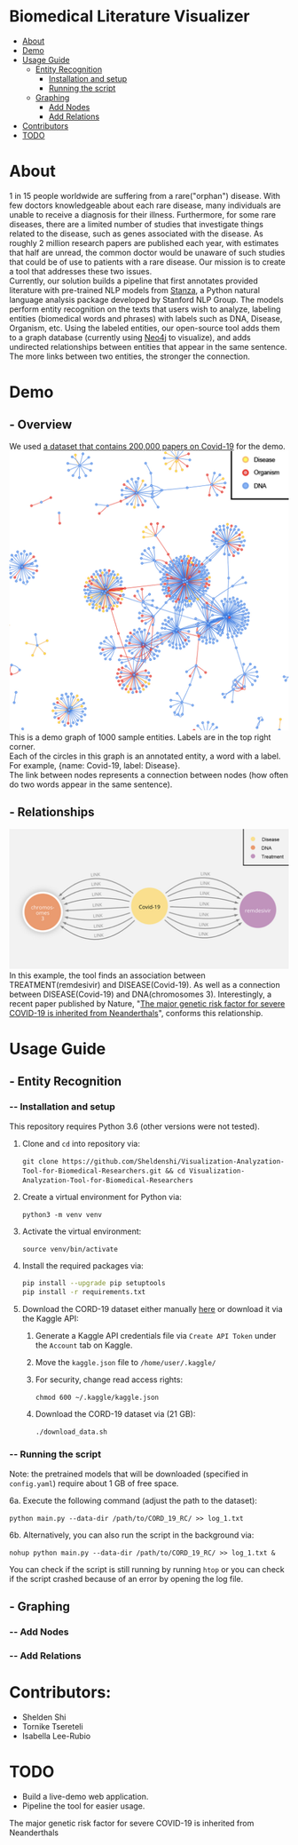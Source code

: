 # Biomedical Literature Visualizer 
- [About](#about)
- [Demo](#demo)
- [Usage Guide](#usage-guide)
   - [Entity Recognition](#entity-recognition)
      - [Installation and setup](#installation-and-setup)
      - [Running the script](#running-the-script)
   - [Graphing](#graphing)
      - [Add Nodes](#add-nodes)
      - [Add Relations](#add-relations)
- [Contributors](#contributors)
- [TODO](#todo)

# About
1 in 15 people worldwide are suffering from a rare("orphan") disease. With few doctors knowledgeable about each rare disease, many individuals are unable to receive a diagnosis for their illness. Furthermore, for some rare diseases, there are a limited number of studies that investigate things related to the disease, such as genes associated with the disease. As roughly 2 million research papers are published each year, with estimates that half are unread, the common doctor would be unaware of such studies that could be of use to patients with a rare disease. Our mission is to create a tool that addresses these two issues. <br />
Currently, our solution builds a pipeline that first annotates provided literature with pre-trained NLP models from [Stanza](https://stanfordnlp.github.io/stanza/), a Python natural language analysis package developed by Stanford NLP Group. The models perform entity recognition on the texts that users wish to analyze, labeling entities (biomedical words and phrases) with labels such as DNA, Disease, Organism, etc. Using the labeled entities, our open-source tool adds them to a graph database (currently using [Neo4j](https://neo4j.com/) to visualize), and adds undirected relationships between entities that appear in the same sentence. The more links between two entities, the stronger the connection.

# Demo
## - Overview
We used [a dataset that contains 200,000 papers on Covid-19](https://www.kaggle.com/allen-institute-for-ai/CORD-19-research-challenge) for the demo.
![1000 Sample Nodes](media/1000_sample_nodes.jpg)
This is a demo graph of 1000 sample entities. Labels are in the top right corner. <br />
Each of the circles in this graph is an annotated entity, a word with a label. For example, {name: Covid-19, label: Disease}. <br />
The link between nodes represents a connection between nodes (how often do two words appear in the same sentence).
## - Relationships
![example](media/link_sample1.jpg)
In this example, the tool finds an association between TREATMENT(remdesivir) and DISEASE(Covid-19). As well as a connection between DISEASE(Covid-19) and DNA(chromosomes 3). Interestingly, a recent paper published by Nature, "[The major genetic risk factor for severe COVID-19 is inherited from Neanderthals](https://www.nature.com/articles/s41586-020-2818-3)", conforms this relationship.
# Usage Guide
## - Entity Recognition
### -- Installation and setup
This repository requires Python 3.6 (other versions were not tested).

1. Clone and `cd` into repository via: 

   `git clone https://github.com/Sheldenshi/Visualization-Analyzation-Tool-for-Biomedical-Researchers.git && cd Visualization-Analyzation-Tool-for-Biomedical-Researchers`

2. Create a virtual environment for Python via: 

   `python3 -m venv venv`

3. Activate the virtual environment: 

   `source venv/bin/activate`

4. Install the required packages via: 

   ```bash
   pip install --upgrade pip setuptools
   pip install -r requirements.txt
   ```

5. Download the CORD-19 dataset either manually [here](https://www.kaggle.com/allen-institute-for-ai/CORD-19-research-challenge) or download it via the Kaggle API:

   1. Generate a Kaggle API credentials file via `Create API Token` under the `Account` tab on Kaggle.

   2. Move the `kaggle.json` file to `/home/user/.kaggle/`

   3. For security, change read access rights: 

      `chmod 600 ~/.kaggle/kaggle.json` 

   4. Download the CORD-19 dataset via (21 GB):

      `./download_data.sh`

### -- Running the script

Note: the pretrained models that will be downloaded (specified in `config.yaml`) require about 1 GB of free space.

6a. Execute the following command (adjust the path to the dataset): 

`python main.py --data-dir /path/to/CORD_19_RC/ >> log_1.txt`

6b. Alternatively, you can also run the script in the background via:

`nohup python main.py --data-dir /path/to/CORD_19_RC/ >> log_1.txt &`

You can check if the script is still running by running `htop` or you can check if the script crashed because of an error by opening the log file.
## - Graphing
### -- Add Nodes
### -- Add Relations
# Contributors:
* Shelden Shi
* Tornike Tsereteli
* Isabella Lee-Rubio
# TODO
* Build a live-demo web application.
* Pipeline the tool for easier usage.

The major genetic risk factor for severe COVID-19 is inherited from Neanderthals
